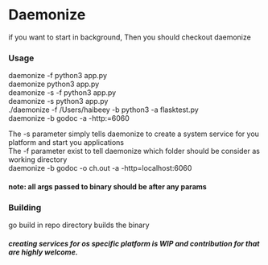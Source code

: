 #  Daemonize
if you want to start in  background, Then you should checkout daemonize  

###  Usage  
daemonize -f python3 app.py  
daemonize python3 app.py  
deamonize -s -f python3 app.py  
deamonize -s python3 app.py  
 ./daemonize -f /Users/haibeey -b python3 -a flasktest.py  
 daemonize -b godoc -a -http:=6060  

The -s parameter simply tells daemonize to create a system service for you platform and start you applications  
The -f parameter exist to tell daemonize which folder should be consider as working directory  
daemonize -b godoc -o ch.out -a -http=localhost:6060  
#### note: all args passed to binary should be after any params  

###  Building  
go build in repo directory builds the binary

#####  creating services for os specific platform is WIP and contribution for that are highly welcome.